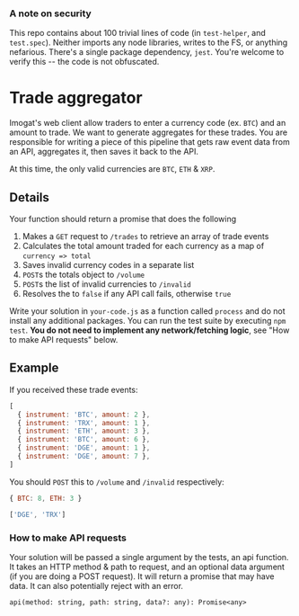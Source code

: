 ### A note on security

This repo contains about 100 trivial lines of code (in `test-helper`, and `test.spec`). Neither imports any node libraries, writes to the FS, or anything nefarious. There's a single package dependency, `jest`. You're welcome to verify this -- the code is not obfuscated.

# Trade aggregator

Imogat's web client allow traders to enter a currency code (ex. `BTC`) and an amount to trade. We want to generate aggregates for these trades. You are responsible for writing a piece of this pipeline that gets raw event data from an API, aggregates it, then saves it back to the API.

At this time, the only valid currencies are `BTC`, `ETH` & `XRP`.

## Details

Your function should return a promise that does the following

1. Makes a `GET` request to `/trades` to retrieve an array of trade events
2. Calculates the total amount traded for each currency as a map of `currency => total`
3. Saves invalid currency codes in a separate list
4. `POST`s the totals object to `/volume`
5. `POST`s the list of invalid currencies to `/invalid`
6. Resolves the to `false` if any API call fails, otherwise `true`

Write your solution in `your-code.js` as a function called `process` and do not install any additional packages. You can run the test suite by executing `npm test`. **You do not need to implement any network/fetching logic**, see "How to make API requests" below.

## Example

If you received these trade events:

```js
[
  { instrument: 'BTC', amount: 2 },
  { instrument: 'TRX', amount: 1 },
  { instrument: 'ETH', amount: 3 },
  { instrument: 'BTC', amount: 6 },
  { instrument: 'DGE', amount: 1 },
  { instrument: 'DGE', amount: 7 },
]
```

You should `POST` this to `/volume` and `/invalid` respectively:

```js
{ BTC: 8, ETH: 3 }
```

```js
['DGE', 'TRX']
```

### How to make API requests

Your solution will be passed a single argument by the tests, an api function. It takes an HTTP method & path to request, and an optional data argument (if you are doing a POST request). It will return a promise that may have data. It can also potentially reject with an error.

`api(method: string, path: string, data?: any): Promise<any>`
